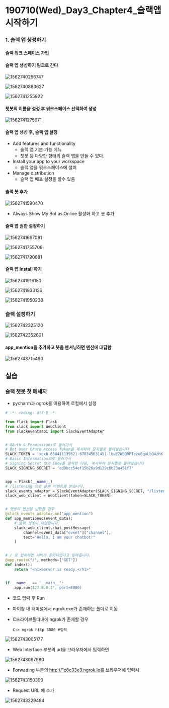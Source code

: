# 190710(Wed)\_Day3_Chapter4_슬랙앱시작하기

### 1. 슬랙 앱 생성하기

#### 슬랙 워크 스페이스 가입

#### 슬랙 앱 생성하기 링크로 간다

![1562740256747](C:\Users\student\AppData\Roaming\Typora\typora-user-images\1562740256747.png)

![1562740883627](C:\Users\student\AppData\Roaming\Typora\typora-user-images\1562740883627.png)

![1562741255922](C:\Users\student\AppData\Roaming\Typora\typora-user-images\1562741255922.png)



#### 챗봇의 이름을 설정 후 워크스페이스 선택하여 생성

![1562741275971](C:\Users\student\AppData\Roaming\Typora\typora-user-images\1562741275971.png)

#### 슬랙 앱 생성 후, 슬랙 앱 설정

- Add features and functionality
  - 슬랙 앱 기본 기능 메뉴
  - 챗봇 등 다양한 형태의 슬랙 앱을 만들 수 있다.
- Install your app to your workspace
  - 슬랙 앱을 워크스페이스에 설치
- Manage distribution
  - 슬랙 앱 배포 설정을 할수 있음



#### 슬랙 봇 추가

![1562741590470](C:\Users\student\AppData\Roaming\Typora\typora-user-images\1562741590470.png)

- Always Show My Bot as Online 활성화 하고 봇 추가



#### 슬랙 앱 권한 설정하기

![1562741697081](C:\Users\student\AppData\Roaming\Typora\typora-user-images\1562741697081.png)



![1562741755706](C:\Users\student\AppData\Roaming\Typora\typora-user-images\1562741755706.png)

![1562741790881](C:\Users\student\AppData\Roaming\Typora\typora-user-images\1562741790881.png)

#### 슬랙 앱 Install 하기

![1562741916150](C:\Users\student\AppData\Roaming\Typora\typora-user-images\1562741916150.png)

![1562741933126](C:\Users\student\AppData\Roaming\Typora\typora-user-images\1562741933126.png)

![1562741950238](C:\Users\student\AppData\Roaming\Typora\typora-user-images\1562741950238.png)

### 슬랙 설정하기

![1562742325120](C:\Users\student\AppData\Roaming\Typora\typora-user-images\1562742325120.png)

![1562742352601](C:\Users\student\AppData\Roaming\Typora\typora-user-images\1562742352601.png)

#### app_mention을 추가하고 봇을 멘셔닝하면 멘션에 대답함

![1562743715490](C:\Users\student\AppData\Roaming\Typora\typora-user-images\1562743715490.png)



## 실습

### 슬랙 챗봇 첫 메세지

- pycharm과 ngrok를 이용하여 로컬에서 실행

```python
# -*- coding: utf-8 -*-

from flask import Flask
from slack import WebClient
from slackeventsapi import SlackEventAdapter


# OAuth & Permissions로 들어가서
# Bot User OAuth Access Token을 복사하여 문자열로 붙여넣습니다
SLACK_TOKEN = 'xoxb-688411139621-678345631491-lbwE2WBQRPTczuBqaLbQ4zhK'
# Basic Information으로 들어가서
# Signing Secret 옆의 Show를 클릭한 다음, 복사하여 문자열로 붙여넣습니다
SLACK_SIGNING_SECRET = 'ed9bcc54ef15b26a9d129c6b23a451f7'


app = Flask(__name__)
# /listening 으로 슬랙 이벤트를 받습니다.
slack_events_adaptor = SlackEventAdapter(SLACK_SIGNING_SECRET, "/listening", app)
slack_web_client = WebClient(token=SLACK_TOKEN)


# 챗봇이 멘션을 받았을 경우
@slack_events_adaptor.on("app_mention")
def app_mentioned(event_data):
    # 슬랙 챗봇이 대답합니다.
    slack_web_client.chat_postMessage(
        channel=event_data["event"]["channel"],
        text="Hello, I am your chatbot!"
    )


# / 로 접속하면 서버가 준비되었다고 알려줍니다.
@app.route("/", methods=["GET"])
def index():
    return "<h1>Server is ready.</h1>"


if __name__ == '__main__':
    app.run(127.0.0.1', port=8080)
```

- 코드 입력 후 Run

- 파이참 내 터미널에서 ngrok.exe가 존재하는 폴더로 이동

- C드라이브폴더내에 ngrok가 존재할 경우

  ```
  C:> ngrok http 8080 #입력
  ```

  

![1562743005177](C:\Users\student\AppData\Roaming\Typora\typora-user-images\1562743005177.png)

- Web Interface 부분의 url을 브라우저에서 입력하면

![1562743087980](C:\Users\student\AppData\Roaming\Typora\typora-user-images\1562743087980.png)

- Forwading 부분의 http://1c8c33e3.ngrok.io를 브라우저에 입력시

![1562743150399](C:\Users\student\AppData\Roaming\Typora\typora-user-images\1562743150399.png)

- Request URL 에 추가

![1562743229484](C:\Users\student\AppData\Roaming\Typora\typora-user-images\1562743229484.png)
